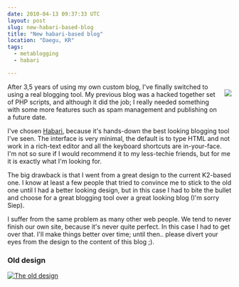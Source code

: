 ```yaml
---
date: 2010-04-13 09:37:33 UTC
layout: post
slug: new-habari-based-blog
title: "New habari-based blog"
location: "Daegu, KR"
tags:
  - metablogging
  - habari

---
```

<p style="float: right; padding: 0 0 10px 10px"><img src="http://habariproject.org/en/user/themes/rino/images/habari-with-tagline.png"></p>

<p>After 3,5 years of using my own custom blog, I've finally switched to using a real blogging tool. My previous blog was a hacked together set of PHP scripts, and although it did the job; I really needed something with some more features such as spam management and publishing on a future date.</p>

<p>I've chosen <a href="http://habariproject.org/en/">Habari</a>, because it's hands-down the best looking blogging tool I've seen. The interface is very minimal, the default is to type HTML and not work in a rich-text editor and all the keyboard shortcuts are in-your-face. I'm not so sure if I would recommend it to my less-techie friends, but for me it is exactly what I'm looking for.</p>

<p>The big drawback is that I went from a great design to the current K2-based one. I know at least a few people that tried to convince me to stick to the old one until I had a better looking design, but in this case I had to bite the bullet and choose for a great blogging tool over a great looking blog (I'm sorry Siep).</p>

<p>I suffer from the same problem as many other web people. We tend to never finish our own site, because it's never quite perfect. In this case I had to get over that. I'll make things better over time; until then.. please divert your eyes from the design to the content of this blog ;).</p>

<h3>Old design</h3>

<a href="http://evertpot.com/resources/files/posts/bijsterespoorv2.png"><img alt="The old design" src="http://evertpot.com/resources/files/posts/bijsterespoorv2.png" /></a>
